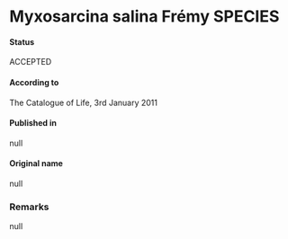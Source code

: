 Myxosarcina salina Frémy SPECIES
=======

#### Status
ACCEPTED

#### According to
The Catalogue of Life, 3rd January 2011

#### Published in
null

#### Original name
null

### Remarks
null